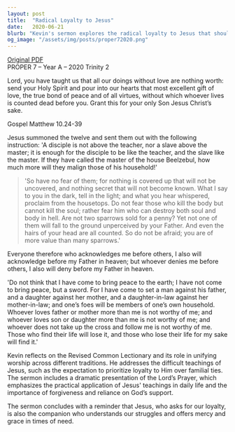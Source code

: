 ```yaml
---
layout: post
title:  "Radical Loyalty to Jesus"
date:   2020-06-21
blurb: "Kevin's sermon explores the radical loyalty to Jesus that should inform and underline our other commitments. He discusses the challenges of living in accordance with Jesus' teachings, especially when they conflict with familial and societal expectations. The sermon emphasizes the support and companionship Jesus offers on our spiritual journey, encouraging us to approach the throne of grace with boldness."
og_image: "/assets/img/posts/proper72020.png"
---
```

[Original PDF](/assets/pdf/proper72020.pdf)    
PROPER 7 – Year A – 2020 Trinity 2

Lord, you have taught us that all our doings without love are nothing worth: send your Holy Spirit and pour into our hearts that most excellent gift of love, the true bond of peace and of all virtues, without which whoever lives is counted dead before you. Grant this for your only Son Jesus Christ’s sake.

Gospel Matthew 10.24-39

Jesus summoned the twelve and sent them out with the following instruction: 'A disciple is not above the teacher, nor a slave above the master; it is enough for the disciple to be like the teacher, and the slave like the master. If they have called the master of the house Beelzebul, how much more will they malign those of his household!'

> 'So have no fear of them; for nothing is covered up that will not be uncovered, and nothing secret that will not become known. What I say to you in the dark, tell in the light; and what you hear whispered, proclaim from the housetops. Do not fear those who kill the body but cannot kill the soul; rather fear him who can destroy both soul and body in hell. Are not two sparrows sold for a penny? Yet not one of them will fall to the ground unperceived by your Father. And even the hairs of your head are all counted. So do not be afraid; you are of more value than many sparrows.'

Everyone therefore who acknowledges me before others, I also will acknowledge before my Father in heaven; but whoever denies me before others, I also will deny before my Father in heaven.

'Do not think that I have come to bring peace to the earth; I have not come to bring peace, but a sword. For I have come to set a man against his father, and a daughter against her mother, and a daughter-in-law against her mother-in-law; and one’s foes will be members of one’s own household. Whoever loves father or mother more than me is not worthy of me; and whoever loves son or daughter more than me is not worthy of me; and whoever does not take up the cross and follow me is not worthy of me. Those who find their life will lose it, and those who lose their life for my sake will find it.'

Kevin reflects on the Revised Common Lectionary and its role in unifying worship across different traditions. He addresses the difficult teachings of Jesus, such as the expectation to prioritize loyalty to Him over familial ties. The sermon includes a dramatic presentation of the Lord’s Prayer, which emphasizes the practical application of Jesus' teachings in daily life and the importance of forgiveness and reliance on God’s support.

The sermon concludes with a reminder that Jesus, who asks for our loyalty, is also the companion who understands our struggles and offers mercy and grace in times of need.
